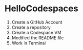 # HelloCodespaces

1. Create a GitHub Account
2. Create a repository
3. Create a Codespace VM 
4. Modified the README file
5. Work in Terminal